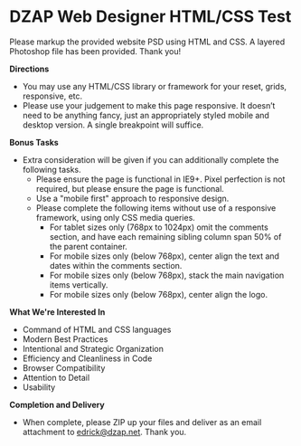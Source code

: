 DZAP Web Designer HTML/CSS Test
===============================

Please markup the provided website PSD using HTML and CSS. A layered Photoshop file has been provided. Thank you!

**Directions**
+ You may use any HTML/CSS library or framework for your reset, grids, responsive, etc.
+ Please use your judgement to make this page responsive. It doesn’t need to be anything fancy, just an appropriately styled mobile and desktop version. A single breakpoint will suffice.

**Bonus Tasks**
+ Extra consideration will be given if you can additionally complete the following tasks.
    + Please ensure the page is functional in IE9+. Pixel perfection is not required, but please ensure the page is functional.
    + Use a "mobile first" approach to responsive design.
    + Please complete the following items without use of a responsive framework, using only CSS media queries.
        + For tablet sizes only (768px to 1024px) omit the comments section, and have each remaining sibling column span 50% of the parent container.
        + For mobile sizes only (below 768px), center align the text and dates within the comments section.
        + For mobile sizes only (below 768px), stack the main navigation items vertically.
        + For mobile sizes only (below 768px), center align the logo.

**What We're Interested In**
+ Command of HTML and CSS languages
+ Modern Best Practices
+ Intentional and Strategic Organization
+ Efficiency and Cleanliness in Code
+ Browser Compatibility
+ Attention to Detail
+ Usability

**Completion and Delivery**
+ When complete, please ZIP up your files and deliver as an email attachment to edrick@dzap.net. Thank you.